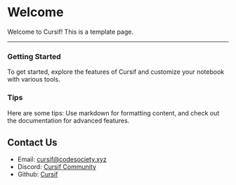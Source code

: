 # Welcome

Welcome to Cursif! This is a template page.

---

### Getting Started
To get started, explore the features of Cursif and customize your notebook with various tools. 

### Tips
Here are some tips: Use markdown for formatting content, and check out the documentation for advanced features.

## Contact Us
- Email: cursif@codesociety.xyz
- Discord: [Cursif Community](https://discord.gg/xxxxxx)
- Github: [Cursif](https://github.com/Code-Society-Lab/cursif)